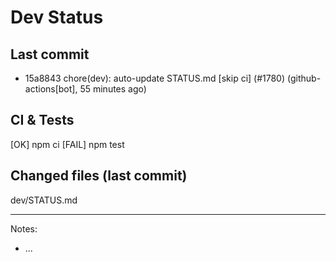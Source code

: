 # Dev Status

## Last commit
- 15a8843 chore(dev): auto-update STATUS.md [skip ci] (#1780) (github-actions[bot], 55 minutes ago)
## CI & Tests
[OK] npm ci
[FAIL] npm test

## Changed files (last commit)
dev/STATUS.md

---
Notes:
- ...
